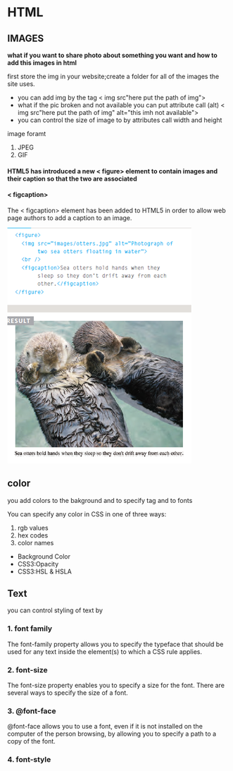 # HTML

## IMAGES

**what if you want to share photo about something you want and how to add this images in html**

first store the img in your website;create a folder for all of the images the site uses.

* you can add img by the tag < img src"here put the path of img">
* what if the pic broken and not available you can put attribute call (alt)
< img src"here put the path of img" alt="this imh not available">
* you can control the size of image to by attributes call width and height

image foramt

1. JPEG
2. GIF

#### HTML5 has introduced a new < figure> element to contain images and their caption so that the two are associated

#### < figcaption>

The < figcaption> element has been added to HTML5 in order to allow web page authors to add a caption to an image.

![image](image05/figure.png)

## color

you add colors to the bakground and to specify tag and to fonts

You can specify any color in CSS in one of three ways:

1. rgb values
2. hex codes
3. color names

* Background Color
* CSS3:Opacity
* CSS3:HSL & HSLA

## Text

you can  control styling of text by

### 1. font family

The font-family property allows you to specify the typeface that should be used for any text inside the element(s) to which a CSS rule applies.

### 2. font-size

The font-size property enables you to specify a size for the font. There are several ways to specify the size of a font.

### 3. @font-face

@font-face allows you to use a font, even if it is not installed on the computer of the person browsing, by allowing you to specify a path to a copy of the font.

### 4. font-style